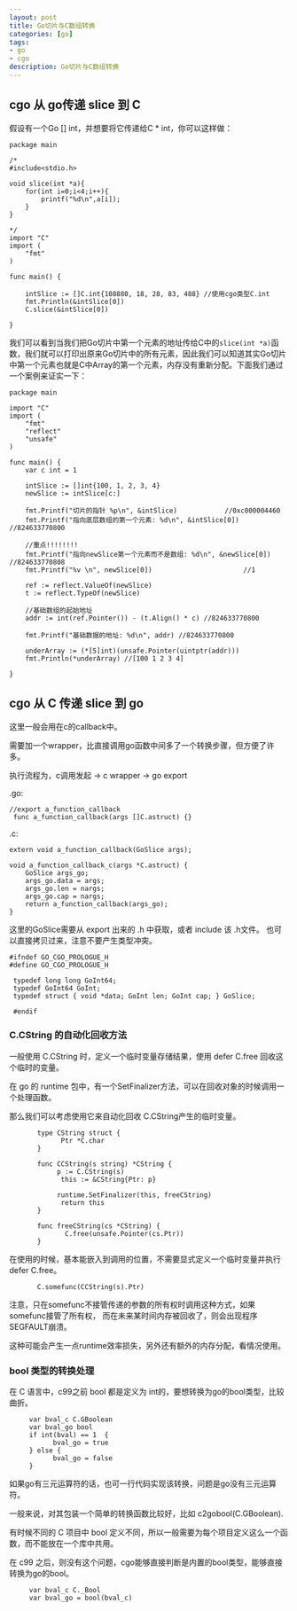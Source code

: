 ```yaml
---
layout: post
title: Go切片与C数组转换
categories: [go]
tags: 
- go
- cgo
description: Go切片与C数组转换
---
```




## cgo 从 go传递 slice 到 C

假设有一个Go [] int，并想要将它传递给C * int，你可以这样做：


```
package main

/*
#include<stdio.h>

void slice(int *a){
	for(int i=0;i<4;i++){
		printf("%d\n",a[i]);
	}
}

*/
import "C"
import (
	"fmt"
)

func main() {

	intSlice := []C.int{108880, 18, 28, 83, 488} //使用cgo类型C.int
	fmt.Println(&intSlice[0])
	C.slice(&intSlice[0])

}

```

我们可以看到当我们把Go切片中第一个元素的地址传给C中的`slice(int *a)`函数，我们就可以打印出原来Go切片中的所有元素，因此我们可以知道其实Go切片中第一个元素也就是C中Array的第一个元素，内存没有重新分配。下面我们通过一个案例来证实一下：

```
package main

import "C"
import (
	"fmt"
	"reflect"
	"unsafe"
)

func main() {
	var c int = 1

	intSlice := []int{100, 1, 2, 3, 4}
	newSlice := intSlice[c:]

	fmt.Printf("切片的指针 %p\n", &intSlice)            //0xc000004460
	fmt.Printf("指向底层数组的第一个元素: %d\n", &intSlice[0]) //824633770800

	//重点!!!!!!!!
	fmt.Printf("指向newSlice第一个元素而不是数组: %d\n", &newSlice[0]) //824633770808
	fmt.Printf("%v \n", newSlice[0])                       //1

	ref := reflect.ValueOf(newSlice)
	t := reflect.TypeOf(newSlice)

	//基础数组的起始地址
	addr := int(ref.Pointer()) - (t.Align() * c) //824633770800

	fmt.Printf("基础数据的地址: %d\n", addr) //824633770800

	underArray := (*[5]int)(unsafe.Pointer(uintptr(addr)))
	fmt.Println(*underArray) //[100 1 2 3 4]

}

```







## cgo 从 C 传递 slice 到 go

这里一般会用在c的callback中。

需要加一个wrapper，比直接调用go函数中间多了一个转换步骤，但方便了许多。

执行流程为，c调用发起 -> c wrapper -> go export

.go:

```
//export a_function_callback
 func a_function_callback(args []C.astruct) {}
```

.c:

```
extern void a_function_callback(GoSlice args);

void a_function_callback_c(args *C.astruct) {
    GoSlice args_go;
    args_go.data = args;
    args_go.len = nargs;
    args_go.cap = nargs;
    return a_function_callback(args_go);
}
```

这里的GoSlice需要从 export 出来的 .h 中获取，或者 include 该 .h文件。 也可以直接拷贝过来，注意不要产生类型冲突。

```
#ifndef GO_CGO_PROLOGUE_H
#define GO_CGO_PROLOGUE_H

 typedef long long GoInt64;
 typedef GoInt64 GoInt;
 typedef struct { void *data; GoInt len; GoInt cap; } GoSlice;

 #endif
```

### C.CString 的自动化回收方法

一般使用 C.CString 时，定义一个临时变量存储结果，使用 defer C.free 回收这个临时的变量。

在 go 的 runtime 包中，有一个SetFinalizer方法，可以在回收对象的时候调用一个处理函数。

那么我们可以考虑使用它来自动化回收 C.CString产生的临时变量。

```
       type CString struct {
             Ptr *C.char
       }

       func CCString(s string) *CString {
            p := C.CString(s)
             this := &CString{Ptr: p}

            runtime.SetFinalizer(this, freeCString)
             return this
       }

       func freeCString(cs *CString) {
              C.free(unsafe.Pointer(cs.Ptr))
       }
```

在使用的时候，基本能嵌入到调用的位置，不需要显式定义一个临时变量并执行 defer C.free。

```
       C.somefunc(CCString(s).Ptr)
```

注意，只在somefunc不接管传递的参数的所有权时调用这种方式，如果somefunc接管了所有权， 而在未来某时间内存被回收了，则会出现程序SEGFAULT崩溃。

这种可能会产生一点runtime效率损失，另外还有额外的内存分配，看情况使用。

### bool 类型的转换处理

在 C 语言中，c99之前 bool 都是定义为 int的，要想转换为go的bool类型，比较曲折。

```
     var bval_c C.GBoolean
     var bval_go bool
     if int(bval) == 1  { 
           bval_go = true
     } else {
           bval_go = false
     }
```

如果go有三元运算符的话，也可一行代码实现该转换，问题是go没有三元运算符。

一般来说，对其包装一个简单的转换函数比较好，比如 c2gobool(C.GBoolean).

有时候不同的 C 项目中 bool 定义不同，所以一般需要为每个项目定义这么一个函数，而不能放在一个库中共用。

在 c99 之后，则没有这个问题，cgo能够直接判断是内置的bool类型，能够直接转换为go的bool。

```
     var bval_c C._Bool
     var bval_go = bool(bval_c)
```